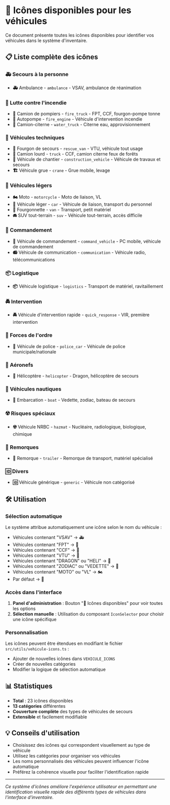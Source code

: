 # 🎨 Icônes disponibles pour les véhicules

Ce document présente toutes les icônes disponibles pour identifier vos véhicules dans le système d'inventaire.

## 📋 Liste complète des icônes

### 🚑 Secours à la personne
- **🚑** Ambulance - `ambulance` - VSAV, ambulance de réanimation

### 🚒 Lutte contre l'incendie
- **🚒** Camion de pompiers - `fire_truck` - FPT, CCF, fourgon-pompe tonne
- **🚨** Autopompe - `fire_engine` - Véhicule d'intervention incendie
- **🚰** Camion-citerne - `water_truck` - Citerne eau, approvisionnement

### 🚐 Véhicules techniques
- **🚐** Fourgon de secours - `rescue_van` - VTU, véhicule tout usage
- **🚛** Camion lourd - `truck` - CCF, camion citerne feux de forêts
- **🚧** Véhicule de chantier - `construction_vehicle` - Véhicule de travaux et secours
- **🏗️** Véhicule grue - `crane` - Grue mobile, levage

### 🚗 Véhicules légers
- **🏍️** Moto - `motorcycle` - Moto de liaison, VL
- **🚗** Véhicule léger - `car` - Véhicule de liaison, transport du personnel
- **🚙** Fourgonnette - `van` - Transport, petit matériel
- **🚘** SUV tout-terrain - `suv` - Véhicule tout-terrain, accès difficile

### 📡 Commandement
- **📡** Véhicule de commandement - `command_vehicle` - PC mobile, véhicule de commandement
- **📻** Véhicule de communication - `communication` - Véhicule radio, télécommunications

### 📦 Logistique
- **📦** Véhicule logistique - `logistics` - Transport de matériel, ravitaillement

### 🚔 Intervention
- **🚔** Véhicule d'intervention rapide - `quick_response` - VIR, première intervention

### 👮 Forces de l'ordre
- **🚓** Véhicule de police - `police_car` - Véhicule de police municipale/nationale

### 🚁 Aéronefs
- **🚁** Hélicoptère - `helicopter` - Dragon, hélicoptère de secours

### 🚤 Véhicules nautiques
- **🚤** Embarcation - `boat` - Vedette, zodiac, bateau de secours

### ☢️ Risques spéciaux
- **☢️** Véhicule NRBC - `hazmat` - Nucléaire, radiologique, biologique, chimique

### 🚚 Remorques
- **🚚** Remorque - `trailer` - Remorque de transport, matériel spécialisé

### 🆔 Divers
- **🆔** Véhicule générique - `generic` - Véhicule non catégorisé

## 🛠️ Utilisation

### Sélection automatique
Le système attribue automatiquement une icône selon le nom du véhicule :
- Véhicules contenant "VSAV" → 🚑
- Véhicules contenant "FPT" → 🚒
- Véhicules contenant "CCF" → 🚛
- Véhicules contenant "VTU" → 🚐
- Véhicules contenant "DRAGON" ou "HELI" → 🚁
- Véhicules contenant "ZODIAC" ou "VEDETTE" → 🚤
- Véhicules contenant "MOTO" ou "VL" → 🏍️
- Par défaut → 🚗

### Accès dans l'interface
1. **Panel d'administration** : Bouton "🎨 Icônes disponibles" pour voir toutes les options
2. **Sélection manuelle** : Utilisation du composant `IconSelector` pour choisir une icône spécifique

### Personnalisation
Les icônes peuvent être étendues en modifiant le fichier `src/utils/vehicule-icons.ts` :
- Ajouter de nouvelles icônes dans `VEHICULE_ICONS`
- Créer de nouvelles catégories
- Modifier la logique de sélection automatique

## 📊 Statistiques
- **Total** : 23 icônes disponibles
- **13 catégories** différentes
- **Couverture complète** des types de véhicules de secours
- **Extensible** et facilement modifiable

## 💡 Conseils d'utilisation
- Choisissez des icônes qui correspondent visuellement au type de véhicule
- Utilisez les catégories pour organiser vos véhicules
- Les noms personnalisés des véhicules peuvent influencer l'icône automatique
- Préférez la cohérence visuelle pour faciliter l'identification rapide

---

*Ce système d'icônes améliore l'expérience utilisateur en permettant une identification visuelle rapide des différents types de véhicules dans l'interface d'inventaire.*
